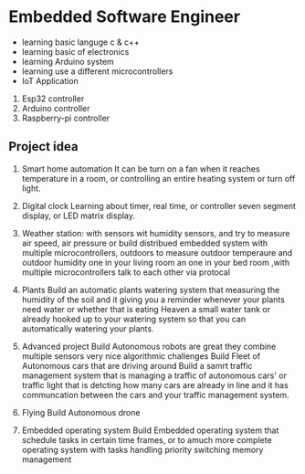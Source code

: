 
# Embedded Software Engineer

* learning basic languge c & c++
* learning basic of electronics
* learning Arduino system
* learning use a different  microcontrollers
* IoT Application

1. Esp32 controller
2. Arduino controller
3. Raspberry-pi controller


## Project idea

1. Smart home automation
It can be turn on a fan when it reaches temperature in a room,
or controlling an entire heating system or turn off light.

2. Digital  clock
Learning about timer, real time, or controller seven segment display,
or LED matrix display.

3. Weather station:
with sensors wit humidity sensors, and
try to measure air speed, air pressure or
build distribued embedded system with multiple  microcontrollers, outdoors to measure outdoor temperaure and
outdoor humidity one in your living room an one in your bed room ,with multiple  microcontrollers talk to
each other via protocal

4. Plants
Build an automatic plants watering system that measuring the humidity of the soil and it giving you a reminder
whenever your plants need water or whether  that is eating Heaven a small water tank or already hooked up to your
watering system so that you can automatically watering your plants.

5. Advanced project
Build Autonomous robots are great they combine multiple sensors very nice algorithmic challenges
Build Fleet of Autonomous cars that are driving around 
Build a samrt traffic management system that is managing a traffic of autonomous cars'
or traffic light that is detcting how many cars are already in line and it has communcation between the cars
and your traffic management system.

6. Flying
Build Autonomous drone 

7. Embedded operating system
Build Embedded operating system that schedule tasks in certain time frames,
or to amuch more complete operating system with tasks handling priority switching memory management


